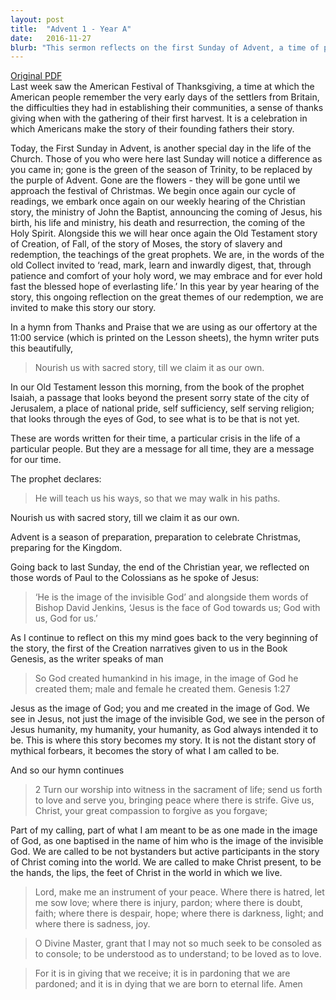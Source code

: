 ```yaml
---
layout: post
title:  "Advent 1 - Year A"
date:   2016-11-27
blurb: "This sermon reflects on the first Sunday of Advent, a time of preparation and anticipation in the Christian calendar. It draws parallels between the American Festival of Thanksgiving and the Christian story, emphasizing the importance of making these stories our own. The sermon also explores the concept of humanity being created in the image of God, and our calling to be active participants in Christ's story."
---
```

[Original PDF](/assets/pdf/advent12016.pdf)    
Last week saw the American Festival of Thanksgiving, a time at which the American people remember the very early days of the settlers from Britain, the difficulties they had in establishing their communities, a sense of thanks giving when with the gathering of their first harvest. It is a celebration in which Americans make the story of their founding fathers their story.

Today, the First Sunday in Advent, is another special day in the life of the Church. Those of you who were here last Sunday will notice a difference as you came in; gone is the green of the season of Trinity, to be replaced by the purple of Advent. Gone are the flowers - they will be gone until we approach the festival of Christmas. We begin once again our cycle of readings, we embark once again on our weekly hearing of the Christian story, the ministry of John the Baptist, announcing the coming of Jesus, his birth, his life and ministry, his death and resurrection, the coming of the Holy Spirit. Alongside this we will hear once again the Old Testament story of Creation, of Fall, of the story of Moses, the story of slavery and redemption, the teachings of the great prophets. We are, in the words of the old Collect invited to ‘read, mark, learn and inwardly digest, that, through patience and comfort of your holy word, we may embrace and for ever hold fast the blessed hope of everlasting life.’ In this year by year hearing of the story, this ongoing reflection on the great themes of our redemption, we are invited to make this story our story.

In a hymn from Thanks and Praise that we are using as our offertory at the 11:00 service (which is printed on the Lesson sheets), the hymn writer puts this beautifully,

>Nourish us with sacred story,
till we claim it as our own.

In our Old Testament lesson this morning, from the book of the prophet Isaiah, a passage that looks beyond the present sorry state of the city of Jerusalem, a place of national pride, self sufficiency, self serving religion; that looks through the eyes of God, to see what is to be that is not yet.

These are words written for their time, a particular crisis in the life of a particular people. But they are a message for all time, they are a message for our time.

The prophet declares:

>He will teach us his ways,
so that we may walk in his paths.

Nourish us with sacred story,
till we claim it as our own.

Advent is a season of preparation, preparation to celebrate Christmas, preparing for the Kingdom.

Going back to last Sunday, the end of the Christian year, we reflected on those words of Paul to the Colossians as he spoke of Jesus:

>‘He is the image of the invisible God’ and alongside them words of Bishop David Jenkins, ‘Jesus is the face of God towards us; God with us, God for us.’

As I continue to reflect on this my mind goes back to the very beginning of the story, the first of the Creation narratives given to us in the Book Genesis, as the writer speaks of man

>So God created humankind in his image,
in the image of God he created them;
male and female he created them. Genesis 1:27

Jesus as the image of God; you and me created in the image of God. We see in Jesus, not just the image of the invisible God, we see in the person of Jesus humanity, my humanity, your humanity, as God always intended it to be. This is where this story becomes my story. It is not the distant story of mythical forbears, it becomes the story of what I am called to be.

And so our hymn continues

>2 Turn our worship into witness
in the sacrament of life;
send us forth to love and serve you,
bringing peace where there is strife.
Give us, Christ, your great compassion
to forgive as you forgave;

Part of my calling, part of what I am meant to be as one made in the image of God, as one baptised in the name of him who is the image of the invisible God. We are called to be not bystanders but active participants in the story of Christ coming into the world. We are called to make Christ present, to be the hands, the lips, the feet of Christ in the world in which we live.

>Lord, make me an instrument of your peace.
Where there is hatred, let me sow love;
where there is injury, pardon;
where there is doubt, faith;
where there is despair, hope;
where there is darkness, light;
and where there is sadness, joy.

>O Divine Master, grant that I may not so much seek
to be consoled as to console;
to be understood as to understand;
to be loved as to love.

>For it is in giving that we receive;
it is in pardoning that we are pardoned;
and it is in dying that we are born to eternal life. Amen

